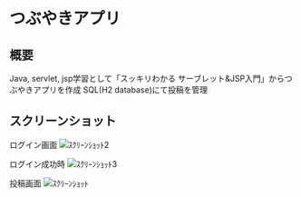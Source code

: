 # つぶやきアプリ


## 概要
Java, servlet, jsp学習として「スッキリわかる サーブレット&JSP入門」からつぶやきアプリを作成
SQL(H2 database)にて投稿を管理

## スクリーンショット
ログイン画面
![ｽｸﾘｰﾝｼｮｯﾄ2](https://user-images.githubusercontent.com/54528300/67347775-029c6880-f57e-11e9-91fc-d404517735a2.PNG)

ログイン成功時
![ｽｸﾘｰﾝｼｮｯﾄ3](https://user-images.githubusercontent.com/54528300/67347779-04fec280-f57e-11e9-8966-092c39124c74.PNG)

投稿画面
![ｽｸﾘｰﾝｼｮｯﾄ](https://user-images.githubusercontent.com/54528300/67347163-35456180-f57c-11e9-9bcb-fba2c159aae2.PNG)
